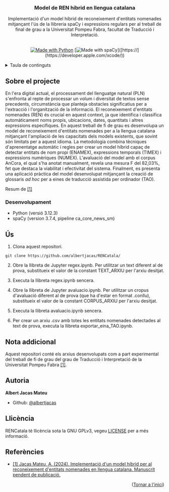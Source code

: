 <a name="readme-top"></a>
<!-- PROJECT LOGO -->
<br />
<div align="center">

  <h3 align="center">Model de REN híbrid en llengua catalana</h3>

  <p align="center">
    Implementació d'un model híbrid de reconeixement d'entitats nomenades mitjançant l'ús de la llibreria spaCy i expressions regulars per al treball de final de grau a la Universitat Pompeu Fabra, facultat de Traducció i Interpretació.
    <br />
    <br />
  </p>
  <span align="center"> 
  
  [![Made with Python](https://img.shields.io/badge/Built%20with%20Python-%234584B6.svg?style=flat&logo=python&logoColor=FFDE57)](https://www.opengl.org)
  [![Made with spaCy](https://img.shields.io/badge/Built%20with%20spaCy-FFFFFF?style=for-the-badge&logo=spacy&style=flat")]([https://](https://developer.apple.com/xcode/))
  
  </span>
</div>


<!-- TABLE OF CONTENTS -->
<details>
  <summary>Taula de continguts</summary>
  <ol>
    <li>
      <a href="#about-the-project">Sobre el projecte</a>
      <ul>
        <li>
          <a href="#built-with">Desenvolupament</a>
        </li>
      </ul>
    </li>
    <li>
      <a href="#usage">Ús</a>
    </li>
    <li><a href="#acknowledgement">Nota addicional</a></li>
    <li><a href="#contact">Autoria</a></li>
    <li><a href="#licence">Llicència</a></li>
    <li><a href="#references">Referències</a></li>
  </ol>
</details>


<!-- ABOUT THE PROJECT -->
## Sobre el projecte

En l'era digital actual, el processament del llenguatge natural (PLN) s'enfronta al repte de processar un volum i diversitat de textos sense precedents, circumstància que planteja obstacles significatius per a l'extracció i l'organització de la informació. El reconeixement d'entitats nomenades (REN) és crucial en aquest context, ja que identifica i classifica automàticament noms propis, ubicacions, dates, quantitats i altres expressions específiques. En aquest treball de fi de grau es desenvolupa un model de reconeixement d'entitats nomenades per a la llengua catalana mitjançant l'ampliació de les capacitats dels models existents, que sovint són limitats per a aquest idioma. La metodologia combina tècniques d'aprenentatge automàtic i regles per crear un model híbrid capaç de detectar entitats de nom propi (ENAMEX), expressions temporals (TIMEX) i expressions numèriques (NUMEX). L'avaluació del model amb el corpus AnCora, el qual s'ha anotat manualment, revela una mesura F del 82,03\%, fet que destaca la viabilitat i efectivitat del sistema. Finalment, es presenta una aplicació pràctica del model desenvolupat mitjançant la creació de glossaris *ad hoc* per a eines de traducció assistida per ordinador (TAO).

Resum de <a href="#references">[1]</a>


### Desenvolupament

- Python (versió 3.12.3)
- spaCy (version 3.7.4, pipeline ca_core_news_sm)


<!-- Before use -->
## Ús

1. Clona aquest repositori.

```
git clone https://github.com/albertjacas/RENCatala/
```

2. Obre la llibreta de Jupyter regex.ipynb. Per utilitzar un text diferent al de prova, substitueix el valor de la constant TEXT_ARXIU per l'arxiu desitjat.

3. Executa la llibreta regex.ipynb sencera.   

4. Obre la llibreta de Jupyter avaluacio.ipynb. Per utilitzar un cropus d'avaluació diferent al de prova (que ha d'estar en format .conllu), substitueix el valor de la constant CORPUS_ARXIU per l'arxiu desitjat.

5. Executa la llibreta avaluacio.ipynb sencera. 

6. Per crear un arxiu .csv amb totes les entitats nomenades detectades al text de prova, executa la llibreta exportar_eina_TAO.ipynb.

<!-- ACKNOWLEDGEMENTS -->
## Nota addicional

Aquest repositori conté els arxius desenvolupats com a part experimental del treball de fi de grau del grau de Traducció i Interpretació de la Universitat Pompeu Fabra <a href="#references">[1]</a>.


<!-- CONTACT -->
## Autoria

**Albert Jacas Mateu**

- Github: <a href="https://github.com/albertjacas/">@albertjacas</a>


<!-- LICENCE -->
## Llicència

RENCatala té llicència sota la GNU GPLv3, vegeu [LICENSE](https://github.com/albertjacas/RENCatala/blob/main/LICENSE) per a més informació.


<!-- REFERENCES -->
## Referències

* <a href="#">[1] Jacas Mateu, A. (2024). Implementació d'un model híbrid per al reconeixement d'entitats nomenades en llengua catalana. Manuscrit pendent de publicació. </a>

<p align="right">(<a href="#readme-top">Tornar a l'inici</a>)</p>
